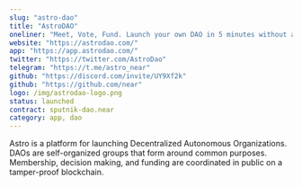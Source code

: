 ```yaml
---
slug: "astro-dao"
title: "AstroDAO"
oneliner: "Meet, Vote, Fund. Launch your own DAO in 5 minutes without a line of code."
website: "https://astrodao.com/"
app: "https://app.astrodao.com/"
twitter: "https://twitter.com/AstroDao"
telegram: "https://t.me/astro_near"
github: "https://discord.com/invite/UY9Xf2k"
github: "https://github.com/near"
logo: /img/astrodao-logo.png
status: launched
contract: sputnik-dao.near
category: app, dao
---
```


Astro is a platform for launching Decentralized Autonomous Organizations. DAOs are self-organized groups that form around common purposes. Membership, decision making, and funding are coordinated in public on a tamper-proof blockchain.
